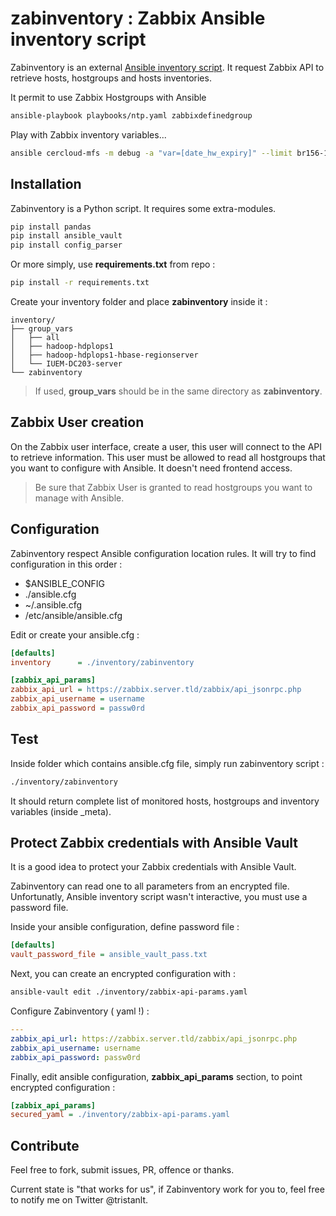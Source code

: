 # zabinventory : Zabbix Ansible inventory script

Zabinventory is an external [Ansible inventory script](https://docs.ansible.com/ansible/latest/user_guide/intro_dynamic_inventory.html). It request Zabbix API to retrieve hosts, hostgroups and hosts inventories.

It permit to use Zabbix Hostgroups with Ansible
```bash
ansible-playbook playbooks/ntp.yaml zabbixdefinedgroup
```

Play with Zabbix inventory variables...
```bash
ansible cercloud-mfs -m debug -a "var=[date_hw_expiry]" --limit br156-156
```

## Installation

Zabinventory is a Python script. It requires some extra-modules.

```bash
pip install pandas
pip install ansible_vault
pip install config_parser
```

Or more simply, use __requirements.txt__ from repo :
```bash
pip install -r requirements.txt
```

Create your inventory folder and place __zabinventory__ inside it :
```
inventory/
├── group_vars
│   ├── all
│   ├── hadoop-hdplops1
│   ├── hadoop-hdplops1-hbase-regionserver
│   └── IUEM-DC203-server
└── zabinventory
```
> If used, __group\_vars__ should be in the same directory as __zabinventory__.    


## Zabbix User creation

On the Zabbix user interface, create a user, this user will connect to the API to retrieve information. This user must be allowed to read all hostgroups that you want to configure with Ansible. It doesn't need frontend access.

> Be sure that Zabbix User is granted to read hostgroups you want to manage with Ansible.

## Configuration

Zabinventory respect Ansible configuration location rules. It will try to find configuration in this order :

* $ANSIBLE_CONFIG
* ./ansible.cfg
* ~/.ansible.cfg
* /etc/ansible/ansible.cfg

Edit or create your ansible.cfg :
```ini
[defaults]
inventory      = ./inventory/zabinventory

[zabbix_api_params]
zabbix_api_url = https://zabbix.server.tld/zabbix/api_jsonrpc.php
zabbix_api_username = username
zabbix_api_password = passw0rd
```

## Test

Inside folder which contains ansible.cfg file, simply run zabinventory script :
```bash
./inventory/zabinventory
```

It should return complete list of monitored hosts, hostgroups and inventory variables (inside \_meta).

## Protect Zabbix credentials with Ansible Vault

It is a good idea to protect your Zabbix credentials with Ansible Vault. 

Zabinventory can read one to all parameters from an encrypted file. Unfortunatly, Ansible inventory script wasn't interactive, you must use a password file.

Inside your ansible configuration, define password file :
```ini
[defaults]
vault_password_file = ansible_vault_pass.txt
```

Next, you can create an encrypted configuration with :
```bash
ansible-vault edit ./inventory/zabbix-api-params.yaml 
```

Configure Zabinventory ( yaml !) :
```yaml
---
zabbix_api_url: https://zabbix.server.tld/zabbix/api_jsonrpc.php
zabbix_api_username: username
zabbix_api_password: passw0rd
```   

Finally, edit ansible configuration, **zabbix\_api\_params** section, to point encrypted configuration :
```ini
[zabbix_api_params]
secured_yaml = ./inventory/zabbix-api-params.yaml
```

## Contribute
Feel free to fork, submit issues, PR, offence or thanks.

Current state is "that works for us", if Zabinventory work for you to, feel free to notify me on Twitter @tristanlt.
